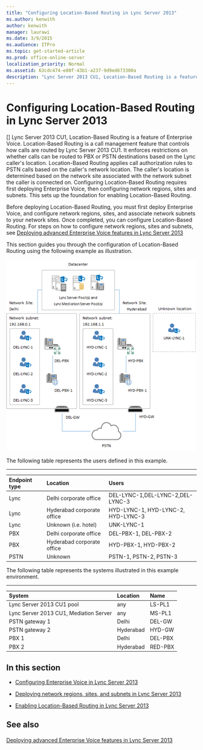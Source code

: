 ```yaml
---
title: "Configuring Location-Based Routing in Lync Server 2013"
ms.author: kenwith
author: kenwith
manager: laurawi
ms.date: 3/9/2015
ms.audience: ITPro
ms.topic: get-started-article
ms.prod: office-online-server
localization_priority: Normal
ms.assetid: 63cdc474-e80f-43b1-a237-9d9ed673300a
description: "Lync Server 2013 CU1, Location-Based Routing is a feature of Enterprise Voice. Location-Based Routing is a call management feature that controls how calls are routed by Lync Server 2013 CU1. It enforces restrictions on whether calls can be routed to PBX or PSTN destinations based on the Lync caller's location. Location-Based Routing applies call authorization rules to PSTN calls based on the caller's network location. The caller's location is determined based on the network site associated with the network subnet the caller is connected on. Configuring Location-Based Routing requires first deploying Enterprise Voice, then configuring network regions, sites and subnets. This sets up the foundation for enabling Location-Based Routing."
---
```


# Configuring Location-Based Routing in Lync Server 2013
[]
Lync Server 2013 CU1, Location-Based Routing is a feature of Enterprise Voice. Location-Based Routing is a call management feature that controls how calls are routed by Lync Server 2013 CU1. It enforces restrictions on whether calls can be routed to PBX or PSTN destinations based on the Lync caller's location. Location-Based Routing applies call authorization rules to PSTN calls based on the caller's network location. The caller's location is determined based on the network site associated with the network subnet the caller is connected on. Configuring Location-Based Routing requires first deploying Enterprise Voice, then configuring network regions, sites and subnets. This sets up the foundation for enabling Location-Based Routing.
  
Before deploying Location-Based Routing, you must first deploy Enterprise Voice, and configure network regions, sites, and associate network subnets to your network sites. Once completed, you can configure Location-Based Routing. For steps on how to configure network regions, sites and subnets, see [Deploying advanced Enterprise Voice features in Lync Server 2013](deploying-advanced-enterprise-voice-features.md)
  
This section guides you through the configuration of Location-Based Routing using the following example as illustration.
  
![Enterprise Voice location-based routing example](media/Deploy_LyncServer_Voice_LBR_example_topology.png)
  
The following table represents the users defined in this example.
  
****

|**Endpoint type**|**Location**|**Users**|
|:-----|:-----|:-----|
|Lync  <br/> |Delhi corporate office  <br/> |DEL-LYNC-1,DEL-LYNC-2,DEL-LYNC-3  <br/> |
|Lync  <br/> |Hyderabad corporate office  <br/> |HYD-LYNC-1, HYD-LYNC-2, HYD-LYNC-3  <br/> |
|Lync  <br/> |Unknown (i.e. hotel)  <br/> |UNK-LYNC-1  <br/> |
|PBX  <br/> |Delhi corporate office  <br/> |DEL-PBX-1, DEL-PBX-2  <br/> |
|PBX  <br/> |Hyderabad corporate office  <br/> |HYD-PBX-1, HYD-PBX-2  <br/> |
|PSTN  <br/> |Unknown  <br/> |PSTN-1, PSTN-2, PSTN-3  <br/> |
   
The following table represents the systems illustrated in this example environment.
  
****

|**System**|**Location**|**Name**|
|:-----|:-----|:-----|
|Lync Server 2013 CU1 pool  <br/> |any  <br/> |LS-PL1  <br/> |
|Lync Server 2013 CU1, Mediation Server  <br/> |any  <br/> |MS-PL1  <br/> |
|PSTN gateway 1  <br/> |Delhi  <br/> |DEL-GW  <br/> |
|PSTN gateway 2  <br/> |Hyderabad  <br/> |HYD-GW  <br/> |
|PBX 1  <br/> |Delhi  <br/> |DEL-PBX  <br/> |
|PBX 2  <br/> |Hyderabad  <br/> |RED-PBX  <br/> |
   
## In this section

- [Configuring Enterprise Voice in Lync Server 2013](configuring-enterprise-voice.md)
    
- [Deploying network regions, sites, and subnets in Lync Server 2013](deploying-network-regions-sites-and-subnets.md)
    
- [Enabling Location-Based Routing in Lync Server 2013](enabling-location-based-routing.md)
    
## See also

#### 

[Deploying advanced Enterprise Voice features in Lync Server 2013](deploying-advanced-enterprise-voice-features.md)

